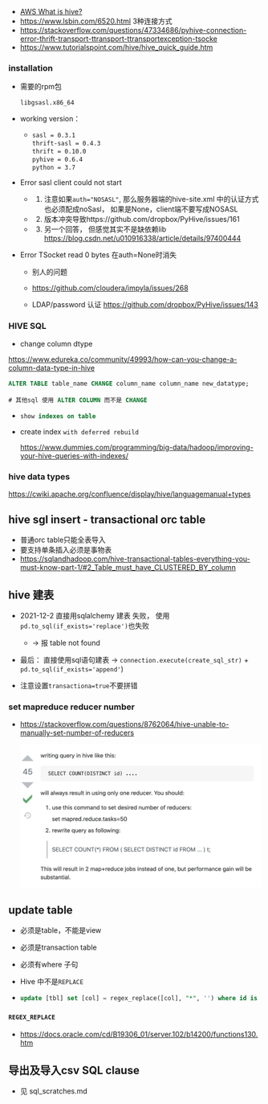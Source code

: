 

-   [AWS What is hive?](https://aws.amazon.com/big-data/what-is-hive/)
-   https://www.lsbin.com/6520.html 3种连接方式
-   https://stackoverflow.com/questions/47334686/pyhive-connection-error-thrift-transport-ttransport-ttransportexception-tsocke
-   https://www.tutorialspoint.com/hive/hive_quick_guide.htm

### installation

-   需要的rpm包

    ```
    libgsasl.x86_64
    ```

-   working version：

    -   ```shell
        sasl = 0.3.1
        thrift-sasl = 0.4.3
        thrift = 0.10.0
        pyhive = 0.6.4
        python = 3.7
        ```

-   Error sasl client could not start

    -   1.   注意如果`auth="NOSASL"`, 那么服务器端的hive-site.xml 中的认证方式也必须配成noSasl， 如果是None，client端不要写成NOSASL
    -   2.   版本冲突导致https://github.com/dropbox/PyHive/issues/161
    -   3.   另一个回答， 但感觉其实不是缺依赖lib https://blog.csdn.net/u010916338/article/details/97400444

-   Error TSocket read 0 bytes 在auth=None时消失
    -   别人的问题

    -   https://github.com/cloudera/impyla/issues/268

    -   LDAP/password 认证 https://github.com/dropbox/PyHive/issues/143

        

### HIVE SQL

-   change column dtype

https://www.edureka.co/community/49993/how-can-you-change-a-column-data-type-in-hive

```sql
ALTER TABLE table_name CHANGE column_name column_name new_datatype;

# 其他sql 使用 ALTER COLUMN 而不是 CHANGE
```

-   ```sql
    show indexes on table
    ```

-   create index `with deferred rebuild`

    https://www.dummies.com/programming/big-data/hadoop/improving-your-hive-queries-with-indexes/

### hive data types

https://cwiki.apache.org/confluence/display/hive/languagemanual+types

## hive sgl insert - transactional orc table

-   普通orc table只能全表导入
-   要支持单条插入必须是事物表
-   https://sqlandhadoop.com/hive-transactional-tables-everything-you-must-know-part-1/#2_Table_must_have_CLUSTERED_BY_column

## hive 建表

-   2021-12-2 直接用sqlalchemy 建表 失败， 使用 `pd.to_sql(if_exists='replace')`也失败
    -   -> 报 table not found
-   最后： 直接使用sql语句建表 -> `connection.execute(create_sql_str)` + `pd.to_sql(if_exists='append'`)

-   注意设置`transactiona=true`不要拼错

### set mapreduce reducer number

-   https://stackoverflow.com/questions/8762064/hive-unable-to-manually-set-number-of-reducers

    <img src="hive.assets/image-20211203105950797.png" alt="image-20211203105950797" style="zoom:50%;" />

## update table

-   必须是table，不能是view

-   必须是transaction table

-   必须有where 子句

-   Hive 中不是`REPLACE`

-   ```sql
    update [tbl] set [col] = regex_replace([col], "*", '') where id is not null;
    ```

#### `REGEX_REPLACE`

-   https://docs.oracle.com/cd/B19306_01/server.102/b14200/functions130.htm

## 导出及导入csv SQL clause

- 见 sql_scratches.md
